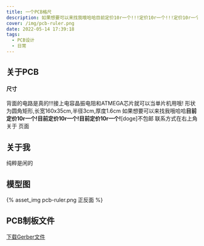```yaml
---
title: 一个PCB格尺
description: 如果想要可以来找我哦哈哈目前定价10r一个!!!定价10r一个!!!定价10r一个!!!
cover: /img/pcb-ruler.png
date: 2022-05-14 17:39:18
tags:
  - PCB设计
  - 日常
---
```

## 关于PCB

#### 尺寸
背面的电路是真的!!!接上电容晶振电阻和ATMEGA芯片就可以当单片机用哦!
形状为圆角矩形,长宽160x35cm,半径3cm,厚度1.6cm
如果想要可以来找我哦哈哈**目前定价10r一个!目前定价10r一个!目前定价10r一个!**[doge]不包邮
联系方式在右上角 关于 页面
## 关于我
纯粹是闲的

## 模型图

{% asset_img pcb-ruler.png 正反面 %}

## PCB制板文件

[下载Gerber文件](Gerber_PCB_ruler.zip "Gerber文件下载")